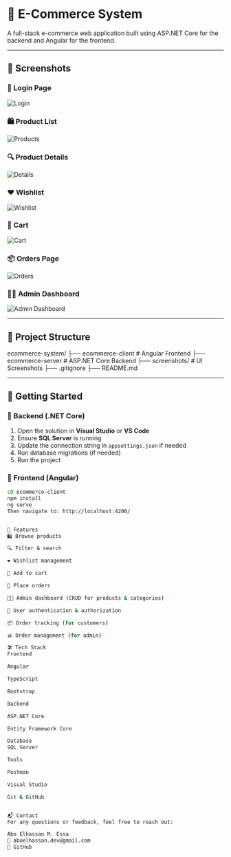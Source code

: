 # 🛒 E-Commerce System

A full-stack e-commerce web application built using ASP.NET Core for the backend and Angular for the frontend.

---

## 📸 Screenshots

### 🔐 Login Page
![Login](screenshots/login.png)

### 🛍️ Product List
![Products](screenshots/Products.png)

### 🔍 Product Details
![Details](screenshots/productdetails.png)

### ❤️ Wishlist
![Wishlist](screenshots/wishList.png)

### 🛒 Cart
![Cart](screenshots/Cart.png)

### 📦 Orders Page
![Orders](screenshots/orders.png)

### 👨‍💼 Admin Dashboard
![Admin Dashboard](screenshots/adminDashboard.png)

---

## 📁 Project Structure
ecommerce-system/
├── ecommerce-client # Angular Frontend
├── ecommerce-server # ASP.NET Core Backend
├── screenshots/ # UI Screenshots
├── .gitignore
├── README.md



---

## 🚀 Getting Started

### 🔧 Backend (.NET Core)

1. Open the solution in **Visual Studio** or **VS Code**
2. Ensure **SQL Server** is running
3. Update the connection string in `appsettings.json` if needed
4. Run database migrations (if needed)
5. Run the project

### 🎨 Frontend (Angular)

```bash
cd ecommerce-client
npm install
ng serve
Then navigate to: http://localhost:4200/


🧪 Features
🛍️ Browse products

🔍 Filter & search

❤️ Wishlist management

🛒 Add to cart

🧾 Place orders

👨‍💼 Admin dashboard (CRUD for products & categories)

🔐 User authentication & authorization

📦 Order tracking (for customers)

📊 Order management (for admin)

🛠️ Tech Stack
Frontend

Angular

TypeScript

Bootstrap

Backend

ASP.NET Core

Entity Framework Core

Database
SQL Server

Tools

Postman

Visual Studio

Git & GitHub


📬 Contact
For any questions or feedback, feel free to reach out:

Abo Elhassan M. Essa
📧 aboelhassan.dev@gmail.com
🔗 GitHub

